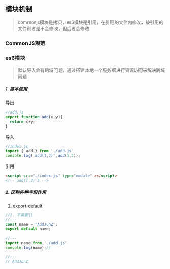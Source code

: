 <!-- exports.md -->
## 模块机制
> commonjs模块是拷贝，es6模块是引用，在引用的文件内修改，被引用的文件前者是不会修改，但后者会修改

### CommonJS规范




### es6模块
> 默认导入会有跨域问题，通过搭建本地一个服务器进行资源访问来解决跨域问题
##### 1. 基本使用
导出
```js
//add.js
export function add(x,y){
  return x+y;
}
```
导入
```js
//index.js
import { add } from './add.js'
console.log('add(1,2)',add(1,2));
```
引用
```html
<script src="./index.js" type="module" ></script>
<!-- add(1,2) 3 -->
```
##### 2. 区别各种字段作用
1. export default 
```js
//1. 不需要{}
//---
const name = 'AddJunZ';
export default name;

//---
import name from './add.js'
console.log(name);//

//---
// AddJunZ
```